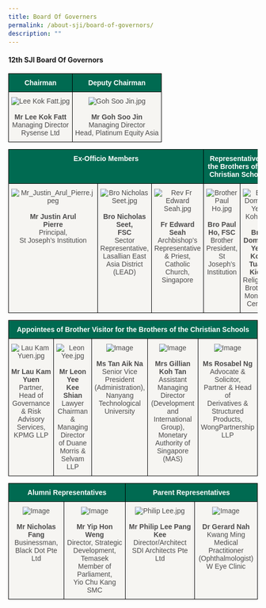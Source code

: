 ```yaml
---
title: Board Of Governers
permalink: /about-sji/board-of-governors/
description: ""
---
```

#### 12th SJI Board Of Governors

<style type="text/css">
.tg  {border-collapse:collapse;border-spacing:0;}
.tg td{border-color:black;border-style:solid;border-width:1px;font-family:Arial, sans-serif;font-size:14px;
  overflow:hidden;padding:10px 5px;word-break:normal;}
.tg th{border-color:black;border-style:solid;border-width:1px;font-family:Arial, sans-serif;font-size:14px;
  font-weight:normal;overflow:hidden;padding:10px 5px;word-break:normal;}
.tg .tg-pwos{background-color:#006A51;color:#FFF;font-weight:bold;text-align:center;vertical-align:top}
.tg .tg-my8k{background-color:#F6F5F2;color:#4C4B4B;text-align:center;vertical-align:top}
</style>
<table class="tg">
<thead>
  <tr>
    <th class="tg-pwos" colspan="3">Chairman</th>
    <th class="tg-pwos" colspan="2">Deputy Chairman</th>
  </tr>
</thead>
<tbody>
  <tr>
    <td class="tg-my8k" colspan="3"><img src="![](/images/Lee%20Kok%20Fatt.jpeg)" alt="Lee Kok Fatt.jpg" width="104" height="150"><br><br><span style="font-weight:bold">Mr Lee Kok Fatt</span><br><span style="color:#4C4B4B">Managing Director</span><br><span style="color:#4C4B4B">Rysense Ltd</span></td>
    <td class="tg-my8k" colspan="2"><img src="![](/images/Goh%20Soo%20Jin.jpeg)" alt="Goh Soo Jin.jpg" width="105" height="150"><br><br><span style="font-weight:bold">Mr Goh Soo Jin</span><br><span style="color:#4C4B4B">Managing Director</span><br><span style="color:#4C4B4B">Head, Platinum Equity Asia</span></td>
  </tr>
</tbody>
</table>

<style type="text/css">
.tg  {border-collapse:collapse;border-spacing:0;}
.tg td{border-color:black;border-style:solid;border-width:1px;font-family:Arial, sans-serif;font-size:14px;
  overflow:hidden;padding:10px 5px;word-break:normal;}
.tg th{border-color:black;border-style:solid;border-width:1px;font-family:Arial, sans-serif;font-size:14px;
  font-weight:normal;overflow:hidden;padding:10px 5px;word-break:normal;}
.tg .tg-pwos{background-color:#006A51;color:#FFF;font-weight:bold;text-align:center;vertical-align:top}
.tg .tg-my8k{background-color:#F6F5F2;color:#4C4B4B;text-align:center;vertical-align:top}
</style>
<table class="tg">
<thead>
  <tr>
    <th class="tg-pwos" colspan="3">Ex-Officio Members<br></th>
    <th class="tg-pwos" colspan="2">Representative of<br>the Brothers of the Christian Schools</th>
  </tr>
</thead>
<tbody>
  <tr>
    <td class="tg-my8k"><img src="![](/images/Mr_Justin_Arul_Pierre.jpeg)" alt="Mr_Justin_Arul_Pierre.jpeg" width="111" height="143"><br><br><span style="font-weight:bold">Mr Justin Arul </span><br><span style="font-weight:bold">Pierre</span><br><span style="color:#4C4B4B">Principal,</span><br><span style="color:#4C4B4B">St Joseph’s Institution</span><br><br><br><br></td>
    <td class="tg-my8k"><img src="![](/images/Bro%20Nicholas%20Seet.jpeg)" alt="Bro Nicholas Seet.jpg" width="102" height="144"><br><br><span style="font-weight:bold">Bro Nicholas Seet, </span><br><span style="font-weight:bold">FSC</span><br><span style="color:#4C4B4B">Sector Representative,</span><br><span style="color:#4C4B4B">Lasallian East Asia District (LEAD)</span></td>
    <td class="tg-my8k"><img src="![](/images/Fr%20Edward%20Seah.jpeg)" alt="Rev Fr Edward Seah.jpg" width="127" height="144"><br><br><span style="font-weight:bold">Fr Edward Seah</span><br><span style="color:#4C4B4B">Archbishop’s </span><br><span style="color:#4C4B4B">Representative</span><br><span style="color:#4C4B4B">&amp; Priest, Catholic Church, Singapore</span></td>
    <td class="tg-my8k"><img src="![](/images/Brother%20Paul%20Ho.jpeg)" alt="Brother Paul Ho.jpg" width="107" height="144"><br><br><span style="font-weight:bold">Bro Paul Ho, FSC</span><br><span style="color:#4C4B4B">Brother President,</span><br><span style="color:#4C4B4B">St Joseph’s Institution</span></td>
    <td class="tg-my8k"><img src="![](/images/Bro%20Dominic%20Yeo%20Koh.jpeg)" alt="Bro Dominic Yeo Koh.jpg" width="104" height="145"><br><br><span style="font-weight:bold">Bro Dominic Yeo </span><br><span style="font-weight:bold">Koh Tuan Kiok</span><br><span style="color:#4C4B4B">Religious Brother, </span><br><span style="color:#4C4B4B">Montfort Centre</span></td>
  </tr>
</tbody>
</table>

<style type="text/css">
.tg  {border-collapse:collapse;border-spacing:0;}
.tg td{border-color:black;border-style:solid;border-width:1px;font-family:Arial, sans-serif;font-size:14px;
  overflow:hidden;padding:10px 5px;word-break:normal;}
.tg th{border-color:black;border-style:solid;border-width:1px;font-family:Arial, sans-serif;font-size:14px;
  font-weight:normal;overflow:hidden;padding:10px 5px;word-break:normal;}
.tg .tg-pwos{background-color:#006A51;color:#FFF;font-weight:bold;text-align:center;vertical-align:top}
.tg .tg-my8k{background-color:#F6F5F2;color:#4C4B4B;text-align:center;vertical-align:top}
</style>
<table class="tg">
<thead>
  <tr>
    <th class="tg-pwos" colspan="5">Appointees of Brother Visitor for the Brothers of the Christian Schools</th>
  </tr>
</thead>
<tbody>
  <tr>
    <td class="tg-my8k"><img src="![](/images/Lau%20Kam%20Yuen.jpeg)" alt="Lau Kam Yuen.jpg" width="110" height="150"><br><br><span style="font-weight:bold">Mr Lau Kam Yuen</span><br><span style="color:#4C4B4B">Partner, Head of</span><br><span style="color:#4C4B4B"> Governance &amp; Risk</span><br><span style="color:#4C4B4B"> Advisory Services,</span><br><span style="color:#4C4B4B"> KPMG LLP</span></td>
    <td class="tg-my8k"><img src="![](/images/Leon%20Yee.jpeg)" alt="Leon Yee.jpg" width="120" height="150"><br><br><span style="font-weight:bold">Mr Leon Yee</span><br><span style="font-weight:bold">Kee Shian</span><br><span style="color:#4C4B4B">Lawyer </span>Chairman &amp;<br><span style="color:#4C4B4B"> Managing Director </span><br><span style="color:#4C4B4B">of Duane Morris &amp;</span><br><span style="color:#4C4B4B"> Selvam LLP</span></td>
    <td class="tg-my8k"><img src="![](/images/Ms%20Tan%20Aik%20Na.jpeg)" alt="Image" width="110" height="150"><br><br><span style="font-weight:bold">Ms Tan Aik Na</span><br><span style="color:#4C4B4B">Senior Vice </span><br><span style="color:#4C4B4B">President</span><br><span style="color:#4C4B4B"> (Administration),</span><br><span style="color:#4C4B4B"> Nanyang </span><br><span style="color:#4C4B4B">Technological </span><br><span style="color:#4C4B4B">University</span><br><br></td>
    <td class="tg-my8k"><img src="![](/images/Mrs%20Gillian%20Koh%20Tan.jpeg)" alt="Image" width="136" height="150"><br><br><span style="font-weight:bold">Mrs Gillian Koh Tan</span><br><span style="color:#4C4B4B">Assistant Managing </span><br><span style="color:#4C4B4B">Director</span><br><span style="color:#4C4B4B">(Development and </span><br><span style="color:#4C4B4B">International Group),</span><br><span style="color:#4C4B4B"> Monetary Authority of</span><br><span style="color:#4C4B4B"> Singapore (MAS)</span></td>
    <td class="tg-my8k"><img src="![](/images/Ms%20Rosabel%20Ng.jpeg)" alt="Image" width="132" height="150"><br><br><span style="font-weight:bold">Ms Rosabel Ng</span><br><span style="color:#4C4B4B">Advocate &amp; Solicitor,</span><br><span style="color:#4C4B4B"> Partner &amp; Head of</span><br><span style="color:#4C4B4B"> Derivatives &amp;</span><br><span style="color:#4C4B4B"> Structured Products,</span><br><span style="color:#4C4B4B"> WongPartnership</span><br><span style="color:#4C4B4B"> LLP</span></td>
  </tr>
</tbody>
</table>

<style type="text/css">
.tg  {border-collapse:collapse;border-spacing:0;}
.tg td{border-color:black;border-style:solid;border-width:1px;font-family:Arial, sans-serif;font-size:14px;
  overflow:hidden;padding:10px 5px;word-break:normal;}
.tg th{border-color:black;border-style:solid;border-width:1px;font-family:Arial, sans-serif;font-size:14px;
  font-weight:normal;overflow:hidden;padding:10px 5px;word-break:normal;}
.tg .tg-pwos{background-color:#006A51;color:#FFF;font-weight:bold;text-align:center;vertical-align:top}
.tg .tg-my8k{background-color:#F6F5F2;color:#4C4B4B;text-align:center;vertical-align:top}
</style>
<table class="tg">
<thead>
  <tr>
    <th class="tg-pwos" colspan="2">Alumni Representatives</th>
    <th class="tg-pwos" colspan="2">Parent Representatives</th>
  </tr>
</thead>
<tbody>
  <tr>
    <td class="tg-my8k"><img src="https://www.sji.edu.sg/qql/slot/u560/About%20SJI/BOG/Nicholas%20Fang.jpg" alt="Image" width="117" height="150"><br><br><span style="font-weight:bold">Mr Nicholas Fang</span><br><span style="color:#4C4B4B">Businessman,</span><br><span style="color:#4C4B4B">Black Dot Pte Ltd</span></td>
    <td class="tg-my8k"><img src="https://www.sji.edu.sg/qql/slot/u560/About%20SJI/BOG/Yip%20Hon%20Weng.jpg" alt="Image" width="130" height="150"><br><br><span style="font-weight:bold">Mr Yip Hon Weng</span><br><span style="color:#4C4B4B">Director, Strategic </span><br><span style="color:#4C4B4B">Development, Temasek</span><br><span style="color:#4C4B4B">Member of Parliament,</span><br><span style="color:#4C4B4B">Yio Chu Kang SMC</span></td>
    <td class="tg-my8k"><img src="https://www.sji.edu.sg/qql/slot/u560/About%20SJI/BOG/Philip%20Lee.jpg" alt="Philip Lee.jpg" width="120" height="150"><br><br><span style="font-weight:bold">Mr Philip Lee Pang Kee</span><br><span style="color:#4C4B4B">Director/Architect</span><br><span style="color:#4C4B4B">SDI Architects Pte Ltd</span></td>
    <td class="tg-my8k"><img src="https://www.sji.edu.sg/qql/slot/u560/About%20SJI/BOG/Dr%20Gerard%20Nah.jpg" alt="Image" width="145" height="150"><br><br><span style="font-weight:bold">Dr Gerard Nah</span><br>Kwang Ming<br><span style="color:#4C4B4B">Medical Practitioner </span><br><span style="color:#4C4B4B">(Ophthalmologist)</span><br><span style="color:#4C4B4B">W Eye Clinic</span></td>
  </tr>
</tbody>
</table>